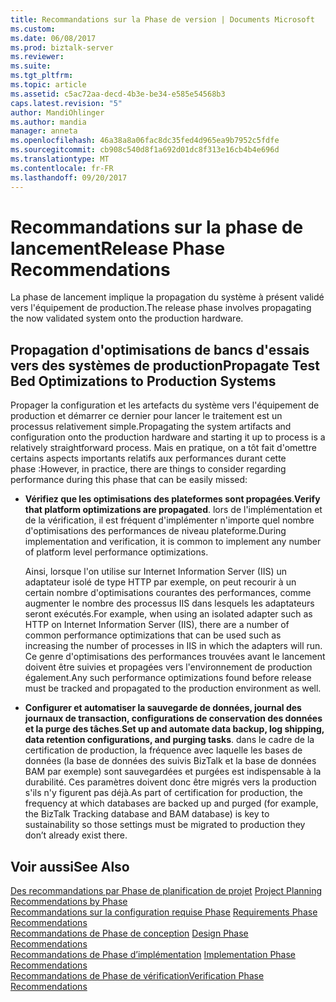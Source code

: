 ```yaml
---
title: Recommandations sur la Phase de version | Documents Microsoft
ms.custom: 
ms.date: 06/08/2017
ms.prod: biztalk-server
ms.reviewer: 
ms.suite: 
ms.tgt_pltfrm: 
ms.topic: article
ms.assetid: c5ac72aa-decd-4b3e-be34-e585e54568b3
caps.latest.revision: "5"
author: MandiOhlinger
ms.author: mandia
manager: anneta
ms.openlocfilehash: 46a38a8a06fac8dc35fed4d965ea9b7952c5fdfe
ms.sourcegitcommit: cb908c540d8f1a692d01dc8f313e16cb4b4e696d
ms.translationtype: MT
ms.contentlocale: fr-FR
ms.lasthandoff: 09/20/2017
---
```

# <a name="release-phase-recommendations"></a><span data-ttu-id="5ed34-102">Recommandations sur la phase de lancement</span><span class="sxs-lookup"><span data-stu-id="5ed34-102">Release Phase Recommendations</span></span>
<span data-ttu-id="5ed34-103">La phase de lancement implique la propagation du système à présent validé vers l'équipement de production.</span><span class="sxs-lookup"><span data-stu-id="5ed34-103">The release phase involves propagating the now validated system onto the production hardware.</span></span>  
  
## <a name="propagate-test-bed-optimizations-to-production-systems"></a><span data-ttu-id="5ed34-104">Propagation d'optimisations de bancs d'essais vers des systèmes de production</span><span class="sxs-lookup"><span data-stu-id="5ed34-104">Propagate Test Bed Optimizations to Production Systems</span></span>  
 <span data-ttu-id="5ed34-105">Propager la configuration et les artefacts du système vers l'équipement de production et démarrer ce dernier pour lancer le traitement est un processus relativement simple.</span><span class="sxs-lookup"><span data-stu-id="5ed34-105">Propagating the system artifacts and configuration onto the production hardware and starting it up to process is a relatively straightforward process.</span></span> <span data-ttu-id="5ed34-106">Mais en pratique, on a tôt fait d'omettre certains aspects importants relatifs aux performances durant cette phase :</span><span class="sxs-lookup"><span data-stu-id="5ed34-106">However, in practice, there are things to consider regarding performance during this phase that can be easily missed:</span></span>  
  
-   <span data-ttu-id="5ed34-107">**Vérifiez que les optimisations des plateformes sont propagées**.</span><span class="sxs-lookup"><span data-stu-id="5ed34-107">**Verify that platform optimizations are propagated**.</span></span> <span data-ttu-id="5ed34-108">lors de l'implémentation et de la vérification, il est fréquent d'implémenter n'importe quel nombre d'optimisations des performances de niveau plateforme.</span><span class="sxs-lookup"><span data-stu-id="5ed34-108">During implementation and verification, it is common to implement any number of platform level performance optimizations.</span></span>  
  
     <span data-ttu-id="5ed34-109">Ainsi, lorsque l'on utilise sur Internet Information Server (IIS) un adaptateur isolé de type HTTP par exemple, on peut recourir à un certain nombre d'optimisations courantes des performances, comme augmenter le nombre des processus IIS dans lesquels les adaptateurs seront exécutés.</span><span class="sxs-lookup"><span data-stu-id="5ed34-109">For example, when using an isolated adapter such as HTTP on Internet Information Server (IIS), there are a number of common performance optimizations that can be used such as increasing the number of processes in IIS in which the adapters will run.</span></span> <span data-ttu-id="5ed34-110">Ce genre d'optimisations des performances trouvées avant le lancement doivent être suivies et propagées vers l'environnement de production également.</span><span class="sxs-lookup"><span data-stu-id="5ed34-110">Any such performance optimizations found before release must be tracked and propagated to the production environment as well.</span></span>  
  
-   <span data-ttu-id="5ed34-111">**Configurer et automatiser la sauvegarde de données, journal des journaux de transaction, configurations de conservation des données et la purge des tâches**.</span><span class="sxs-lookup"><span data-stu-id="5ed34-111">**Set up and automate data backup, log shipping, data retention configurations, and purging tasks**.</span></span> <span data-ttu-id="5ed34-112">dans le cadre de la certification de production, la fréquence avec laquelle les bases de données (la base de données des suivis BizTalk et la base de données BAM par exemple) sont sauvegardées et purgées est indispensable à la durabilité. Ces paramètres doivent donc être migrés vers la production s'ils n'y figurent pas déjà.</span><span class="sxs-lookup"><span data-stu-id="5ed34-112">As part of certification for production, the frequency at which databases are backed up and purged (for example, the BizTalk Tracking database and BAM database) is key to sustainability so those settings must be migrated to production they don’t already exist there.</span></span>  
  
## <a name="see-also"></a><span data-ttu-id="5ed34-113">Voir aussi</span><span class="sxs-lookup"><span data-stu-id="5ed34-113">See Also</span></span>  
 <span data-ttu-id="5ed34-114">[Des recommandations par Phase de planification de projet](../core/project-planning-recommendations-by-phase.md) </span><span class="sxs-lookup"><span data-stu-id="5ed34-114">[Project Planning Recommendations by Phase](../core/project-planning-recommendations-by-phase.md) </span></span>  
 <span data-ttu-id="5ed34-115">[Recommandations sur la configuration requise Phase](../core/requirements-phase-recommendations.md) </span><span class="sxs-lookup"><span data-stu-id="5ed34-115">[Requirements Phase Recommendations](../core/requirements-phase-recommendations.md) </span></span>  
 <span data-ttu-id="5ed34-116">[Recommandations de Phase de conception](../core/design-phase-recommendations.md) </span><span class="sxs-lookup"><span data-stu-id="5ed34-116">[Design Phase Recommendations](../core/design-phase-recommendations.md) </span></span>  
 <span data-ttu-id="5ed34-117">[Recommandations de Phase d’implémentation](../core/implementation-phase-recommendations.md) </span><span class="sxs-lookup"><span data-stu-id="5ed34-117">[Implementation Phase Recommendations](../core/implementation-phase-recommendations.md) </span></span>  
 [<span data-ttu-id="5ed34-118">Recommandations de Phase de vérification</span><span class="sxs-lookup"><span data-stu-id="5ed34-118">Verification Phase Recommendations</span></span>](../core/verification-phase-recommendations.md)